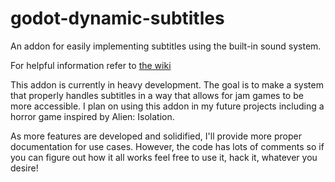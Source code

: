 # godot-dynamic-subtitles
An addon for easily implementing subtitles using the built-in sound system.

For helpful information refer to [the wiki](https://github.com/QueenOfSquiggles/godot-dynamic-subtitles/wiki)

This addon is currently in heavy development. The goal is to make a system that properly handles subtitles in a way that allows for jam games to be more accessible. I plan on using this addon in my future projects including a horror game inspired by Alien: Isolation. 

As more features are developed and solidified, I'll provide more proper documentation for use cases. However, the code has lots of comments so if you can figure out how it all works feel free to use it, hack it, whatever you desire!
